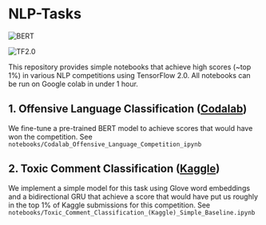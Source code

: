 # NLP-Tasks

![BERT](https://i2.wp.com/mlexplained.com/wp-content/uploads/2019/01/bert.png?fit=400%2C400&ssl=1)

![TF2.0](https://cdn-images-1.medium.com/max/1024/1*-QTg-_71YF0SVshMEaKZ_g.png)

This repository provides simple notebooks that achieve high scores (~top 1%) in various NLP competitions using TensorFlow 2.0. All notebooks
can be run on Google colab in under 1 hour. 

## 1. Offensive Language Classification ([Codalab](https://competitions.codalab.org/competitions/20011))
We fine-tune a pre-trained BERT model to achieve scores that would have won the competition. See `notebooks/Codalab_Offensive_Language_Competition_ipynb`

## 2. Toxic Comment Classification ([Kaggle](https://www.kaggle.com/c/jigsaw-toxic-comment-classification-challenge/rules))
We implement a simple model for this task using Glove word embeddings and a bidirectional GRU that achieve a score 
 that would have put us roughly in the top 1\% of Kaggle submissions for this competition. See `notebooks/Toxic_Comment_Classification_(Kaggle)_Simple_Baseline.ipynb` 
